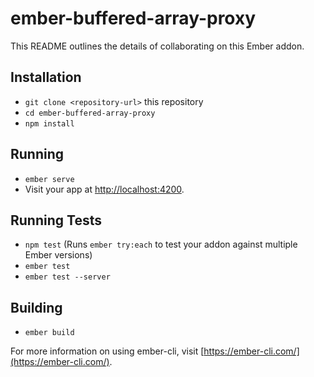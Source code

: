 # ember-buffered-array-proxy

This README outlines the details of collaborating on this Ember addon.

## Installation

* `git clone <repository-url>` this repository
* `cd ember-buffered-array-proxy`
* `npm install`

## Running

* `ember serve`
* Visit your app at [http://localhost:4200](http://localhost:4200).

## Running Tests

* `npm test` (Runs `ember try:each` to test your addon against multiple Ember versions)
* `ember test`
* `ember test --server`

## Building

* `ember build`

For more information on using ember-cli, visit [https://ember-cli.com/](https://ember-cli.com/).
